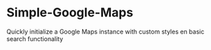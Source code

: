 # Simple-Google-Maps
Quickly initialize a Google Maps instance with custom styles en basic search functionality
